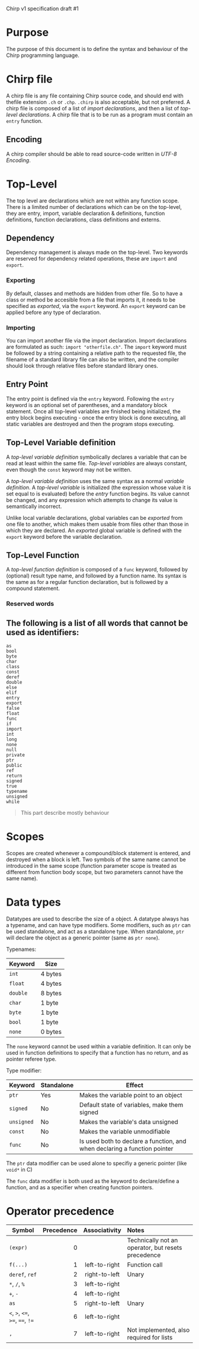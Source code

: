 Chirp v1 specification draft #1

# Purpose

The purpose of this document is to define the syntax and behaviour of the Chirp
programming language.

# Chirp file
A chirp file is any file containing Chirp source code, and should end with thefile extension `.ch` or `.chp`.
`.chirp` is also acceptable, but not preferred. A chirp file is composed of a list of *import declarations*,
and then a list of *top-level declarations*. A chirp file that is to be run as a program must
contain an `entry` function.

## Encoding
A chirp compiler should be able to read source-code written in *UTF-8 Encoding*.

# Top-Level
The top level are declarations which are not within any function scope.
There is a limited number of declarations which can be on the top-level, they are entry,
import, variable declaration & definitions, function definitions, function declarations,
class definitions and externs.

## Dependency

Dependency management is always made on the top-level. Two keywords are reserved for dependency related operations, these are `import` and `export`.

### Exporting

By default, classes and methods are hidden from other file. So to have a class or method be accesible from a file that imports it, it needs to be specified as *exported*, via the ``export`` keyword. An ``export`` keyword can be applied before any type of declaration.

### Importing

You can import another file via the import declaration. Import declarations are formulated as such: `import "otherfile.ch"`.
The ``import`` keyword must be followed by a string containing a relative path to the requested file,
the filename of a standard library file can also be written, and the compiler should look through relative files
before standard library ones.

## Entry Point

The entry point is defined via the `entry` keyword. Following the `entry` keyword is an optional set of parentheses,
and a mandatory block statement. Once all top-level variables are finished being initialized, the entry block
begins executing - once the entry block is done executing, all static variables are destroyed and then the program stops executing.


## Top-Level Variable definition

A *top-level variable definition* symbolically declares a variable that can be read at least within the same file.
*Top-level variables* are always constant, even though the `const` keyword may not be written.

A *top-level variable definition* uses the same syntax as a normal *variable definition*. A *top-level variable* is initialized
(the expression whose value it is set equal to is evaluated) before the *entry* function begins. Its value cannot be changed,
and any expression which attempts to change its value is semantically incorrect.

Unlike local variable declarations, global variables can be *exported* from one file to another, which makes them usable from files
other than those in which they are declared. An *exported* global variable is defined with the `export` keyword before the variable
declaration.

## Top-Level Function

A *top-level function definition* is composed of a ``func`` keyword, followed by (optional) result type name, and followed by
a function name. Its syntax is the same as for a regular function declaration, but is followed by a compound statement.

### Reserved words

The following is a list of all words that cannot be used as identifiers:
--

```
as
bool
byte
char
class
const
deref
double
else
elif
entry
export
false
float
func
if
import
int
long
none
null
private
ptr
public
ref
return
signed
true
typename
unsigned
while
```

> This part describe mostly behaviour

# Scopes

Scopes are created whenever a compound/block statement is entered, and destroyed when a block is left.
Two symbols of the same name cannot be introduced in the same scope (function parameter scope is treated as different from
function body scope, but two parameters cannot have the same name).

# Data types

Datatypes are used to describe the size of a object. A datatype always has a typename, and can have type modifiers.
Some modifiers, such as ``ptr`` can be used standalone, and act as a standalone type. When standalone, ``ptr`` will declare
the object as a generic pointer (same as ``ptr none``).

Typenames:

| Keyword | Size |
| --- | --- |
| `int` | 4 bytes |
| `float` | 4 bytes |
| `double` | 8 bytes |
| `char` | 1 byte |
| `byte` | 1 byte |
| `bool` | 1 byte |
| `none` | 0 bytes |

The `none` keyword cannot be used within a variable definition. It can only be used in function definitions to
specify that a function has no return, and as pointer referee type.

Type modifier:

| Keyword | Standalone | Effect |
| --- | --- | --- |
| `ptr` | Yes | Makes the variable point to an object |
| `signed` | No | Default state of variables, make them signed |
| `unsigned` | No | Makes the variable's data unsigned |
| `const` | No | Makes the variable unmodifiable |
| `func` | No | Is used both to declare a function, and when declaring a function pointer |

The `ptr` data modifier can be used alone to specifiy a generic pointer (like `void*` in C)

The `func` data modifier is both used as the keyword to declare/define a function, and as a specifier when creating function pointers.

# Operator precedence

| Symbol | Precedence | Associativity | Notes |
| --- | --: | :-: | :-- |
| `(expr)` | 0 | | Technically not an operator, but resets precedence |
| `f(...)` | 1 | left-to-right | Function call |
| `deref`, `ref` | 2 | right-to-left | Unary |
| `*`, `/`, `%` | 3 | left-to-right |
| `+`, `-` | 4 | left-to-right |
| `as` | 5 | right-to-left | Unary |
| `<`, `>`, `<=`, `>=`, `==`, `!=` | 6 | left-to-right |
| `,` | 7 | left-to-right | Not implemented, also required for lists |
